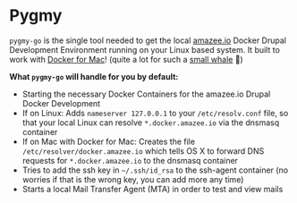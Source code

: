 # Pygmy

`pygmy-go` is the single tool needed to get the local [amazee.io](https://amazee.io) Docker Drupal Development Environment running on your Linux based system. It built to work with [Docker for Mac](https://docs.docker.com/docker-for-mac/)! (quite a lot for such a [small whale](https://en.wikipedia.org/wiki/Pygmy_sperm_whale) 🐳)

**What `pygmy-go` will handle for you by default:**

* Starting the necessary Docker Containers for the amazee.io Drupal Docker Development
* If on Linux: Adds `nameserver 127.0.0.1` to your `/etc/resolv.conf` file, so that your local Linux can resolve `*.docker.amazee.io` via the dnsmasq container
* If on Mac with Docker for Mac: Creates the file `/etc/resolver/docker.amazee.io` which tells OS X to forward DNS requests for `*.docker.amazee.io` to the dnsmasq container
* Tries to add the ssh key in `~/.ssh/id_rsa` to the ssh-agent container (no worries if that is the wrong key, you can add more any time)
* Starts a local Mail Transfer Agent (MTA) in order to test and view mails

